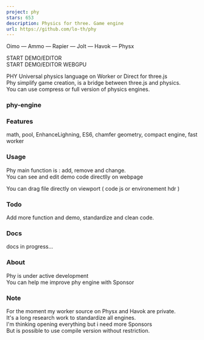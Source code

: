 ```yaml
---
project: phy
stars: 653
description: Physics for three. Game engine 
url: https://github.com/lo-th/phy
---
```


Oimo — Ammo — Rapier — Jolt — Havok — Physx  
  

START DEMO/EDITOR  
START DEMO/EDITOR WEBGPU  
  
PHY Universal physics language on Worker or Direct for three.js  
Phy simplify game creation, is a bridge between three.js and physics.  
You can use compress or full version of physics engines.  

### phy-engine

### Features

math, pool, EnhanceLighning, ES6, chamfer geometry, compact engine, fast worker

### Usage

Phy main function is : add, remove and change.  
You can see and edit demo code directlly on webpage

You can drag file directly on viewport ( code js or environement hdr )

### Todo

Add more function and demo, standardize and clean code.

### Docs

docs in progress...

### About

Phy is under active development  
You can help me improve phy engine with Sponsor  
  

### Note

For the moment my worker source on Physx and Havok are private.  
It's a long research work to standardize all engines.  
I'm thinking opening everything but i need more Sponsors  
But is possible to use compile version without restriction.
